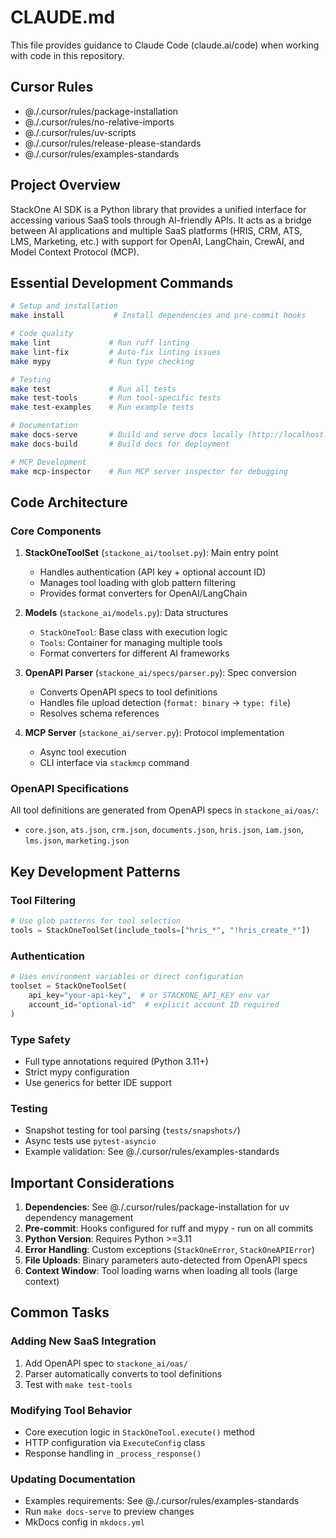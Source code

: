 # CLAUDE.md

This file provides guidance to Claude Code (claude.ai/code) when working with code in this repository.

## Cursor Rules

- @./.cursor/rules/package-installation
- @./.cursor/rules/no-relative-imports
- @./.cursor/rules/uv-scripts
- @./.cursor/rules/release-please-standards
- @./.cursor/rules/examples-standards

## Project Overview

StackOne AI SDK is a Python library that provides a unified interface for accessing various SaaS tools through AI-friendly APIs. It acts as a bridge between AI applications and multiple SaaS platforms (HRIS, CRM, ATS, LMS, Marketing, etc.) with support for OpenAI, LangChain, CrewAI, and Model Context Protocol (MCP).

## Essential Development Commands

```bash
# Setup and installation
make install           # Install dependencies and pre-commit hooks

# Code quality
make lint             # Run ruff linting
make lint-fix         # Auto-fix linting issues  
make mypy             # Run type checking

# Testing
make test             # Run all tests
make test-tools       # Run tool-specific tests
make test-examples    # Run example tests

# Documentation
make docs-serve       # Build and serve docs locally (http://localhost:8000)
make docs-build       # Build docs for deployment

# MCP Development
make mcp-inspector    # Run MCP server inspector for debugging
```

## Code Architecture

### Core Components

1. **StackOneToolSet** (`stackone_ai/toolset.py`): Main entry point
   - Handles authentication (API key + optional account ID)
   - Manages tool loading with glob pattern filtering
   - Provides format converters for OpenAI/LangChain

2. **Models** (`stackone_ai/models.py`): Data structures
   - `StackOneTool`: Base class with execution logic
   - `Tools`: Container for managing multiple tools
   - Format converters for different AI frameworks

3. **OpenAPI Parser** (`stackone_ai/specs/parser.py`): Spec conversion
   - Converts OpenAPI specs to tool definitions
   - Handles file upload detection (`format: binary` → `type: file`)
   - Resolves schema references

4. **MCP Server** (`stackone_ai/server.py`): Protocol implementation
   - Async tool execution
   - CLI interface via `stackmcp` command

### OpenAPI Specifications

All tool definitions are generated from OpenAPI specs in `stackone_ai/oas/`:
- `core.json`, `ats.json`, `crm.json`, `documents.json`, `hris.json`, `iam.json`, `lms.json`, `marketing.json`

## Key Development Patterns

### Tool Filtering
```python
# Use glob patterns for tool selection
tools = StackOneToolSet(include_tools=["hris_*", "!hris_create_*"])
```

### Authentication
```python
# Uses environment variables or direct configuration
toolset = StackOneToolSet(
    api_key="your-api-key",  # or STACKONE_API_KEY env var
    account_id="optional-id"  # explicit account ID required
)
```

### Type Safety
- Full type annotations required (Python 3.11+)
- Strict mypy configuration
- Use generics for better IDE support

### Testing
- Snapshot testing for tool parsing (`tests/snapshots/`)
- Async tests use `pytest-asyncio`
- Example validation: See @./.cursor/rules/examples-standards

## Important Considerations

1. **Dependencies**: See @./.cursor/rules/package-installation for uv dependency management
2. **Pre-commit**: Hooks configured for ruff and mypy - run on all commits
3. **Python Version**: Requires Python >=3.11
4. **Error Handling**: Custom exceptions (`StackOneError`, `StackOneAPIError`)
5. **File Uploads**: Binary parameters auto-detected from OpenAPI specs
6. **Context Window**: Tool loading warns when loading all tools (large context)

## Common Tasks

### Adding New SaaS Integration
1. Add OpenAPI spec to `stackone_ai/oas/`
2. Parser automatically converts to tool definitions
3. Test with `make test-tools`

### Modifying Tool Behavior
- Core execution logic in `StackOneTool.execute()` method
- HTTP configuration via `ExecuteConfig` class
- Response handling in `_process_response()`

### Updating Documentation
- Examples requirements: See @./.cursor/rules/examples-standards
- Run `make docs-serve` to preview changes
- MkDocs config in `mkdocs.yml`
